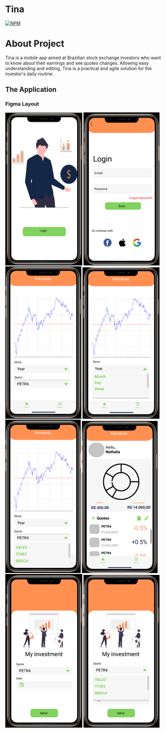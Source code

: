 # Tina
[![NPM](https://img.shields.io/github/license/Robsonmxms/tina)](https://github.com/Robsonmxms/tina/blob/master/LICENSE)

# About Project
Tina is a mobile app aimed at Brazilian stock exchange investors who want to know about their earnings and see quotes changes. Allowing easy understanding and editing, Tina is a practical and agile solution for the investor's daily routine.

## The Application

### Figma Layout
![splash_screen](https://github.com/Robsonmxms/tina/blob/master/assets/splash_screen.PNG)
![login](https://github.com/Robsonmxms/tina/blob/master/assets/login.PNG)
![screen1](https://github.com/Robsonmxms/tina/blob/master/assets/screen1.PNG)
![screen1_since](https://github.com/Robsonmxms/tina/blob/master/assets/screen1_since.PNG)
![screen1_quote](https://github.com/Robsonmxms/tina/blob/master/assets/screen1_quote.PNG)
![screen2](https://github.com/Robsonmxms/tina/blob/master/assets/screen2.PNG)
![edit_quote](https://github.com/Robsonmxms/tina/blob/master/assets/edit_quote.PNG)
![edit_quote_quote](https://github.com/Robsonmxms/tina/blob/master/assets/edit_quote_quote.PNG)

